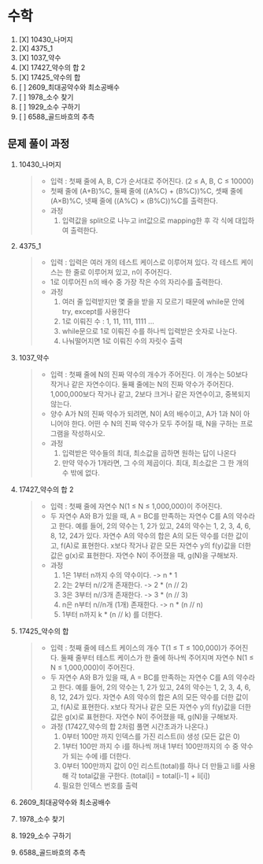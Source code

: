 # 수학
1. [X] 10430_나머지
1. [X] 4375_1
1. [X] 1037_약수
1. [X] 17427_약수의 합 2
1. [X] 17425_약수의 합
1. [ ] 2609_최대공약수와 최소공배수
1. [ ] 1978_소수 찾기
1. [ ] 1929_소수 구하기
1. [ ] 6588_골드바흐의 추측

## 문제 풀이 과정
1. 10430_나머지
    > - 입력 : 첫째 줄에 A, B, C가 순서대로 주어진다. (2 ≤ A, B, C ≤ 10000)
    > - 첫째 줄에 (A+B)%C, 둘째 줄에 ((A%C) + (B%C))%C, 셋째 줄에 (A×B)%C, 넷째 줄에 ((A%C) × (B%C))%C를 출력한다.
    > - 과정
    >    1. 입력값을 split으로 나누고 int값으로 mapping한 후 각 식에 대입하여 출력한다.
    
1. 4375_1
    > - 입력 : 입력은 여러 개의 테스트 케이스로 이루어져 있다. 각 테스트 케이스는 한 줄로 이루어져 있고, n이 주어진다.
    > - 1로 이루어진 n의 배수 중 가장 작은 수의 자리수를 출력한다.
    > - 과정
    >   1. 여러 줄 입력받지만 몇 줄을 받을 지 모르기 때문에 while문 안에 try, except를 사용한다
    >   2. 1로 이뤄진 수 : 1, 11, 111, 1111 ...
    >   3. while문으로 1로 이뤄진 수를 하나씩 입력받은 숫자로 나눈다.
    >   4. 나눠떨어지면 1로 이뤄진 수의 자릿수 출력
1. 1037_약수
    >- 입력 : 첫째 줄에 N의 진짜 약수의 개수가 주어진다. 이 개수는 50보다 작거나 같은 자연수이다. 둘째 줄에는 N의 진짜 약수가 주어진다. 1,000,000보다 작거나 같고, 2보다 크거나 같은 자연수이고, 중복되지 않는다.
    > - 양수 A가 N의 진짜 약수가 되려면, N이 A의 배수이고, A가 1과 N이 아니어야 한다. 어떤 수 N의 진짜 약수가 모두 주어질 때, N을 구하는 프로그램을 작성하시오.
    > - 과정
    >   1. 입력받은 약수들의 최대, 최소값을 곱하면 원하는 답이 나온다
    >   2. 만약 약수가 1개라면, 그 수의 제곱이다. 최대, 최소값은 그 한 개의 수 밖에 없다.

2. 17427_약수의 합 2
    >- 입력 : 첫째 줄에 자연수 N(1 ≤ N ≤ 1,000,000)이 주어진다.
    > - 두 자연수 A와 B가 있을 때, A = BC를 만족하는 자연수 C를 A의 약수라고 한다. 예를 들어, 2의 약수는 1, 2가 있고, 24의 약수는 1, 2, 3, 4, 6, 8, 12, 24가 있다. 자연수 A의 약수의 합은 A의 모든 약수를 더한 값이고, f(A)로 표현한다. x보다 작거나 같은 모든 자연수 y의 f(y)값을 더한 값은 g(x)로 표현한다.
    > 자연수 N이 주어졌을 때, g(N)을 구해보자.
    > - 과정
    >   1. 1은 1부터 n까지 수의 약수이다. -> n * 1
    >   2. 2는 2부터 n//2개 존재한다. -> 2 * (n // 2)
    >   3. 3은 3부터 n//3개 존재한다. -> 3 * (n // 3)
    >   4. n은 n부터 n//n개 (1개) 존재한다. -> n * (n // n)
    >   5. 1부터 n까지 k * (n // k) 를 더한다.
3. 17425_약수의 합
    >- 입력 : 첫째 줄에 테스트 케이스의 개수 T(1 ≤ T ≤ 100,000)가 주어진다. 둘째 줄부터 테스트 케이스가 한 줄에 하나씩 주어지며 자연수 N(1 ≤ N ≤ 1,000,000)이 주어진다.
    > - 두 자연수 A와 B가 있을 때, A = BC를 만족하는 자연수 C를 A의 약수라고 한다. 예를 들어, 2의 약수는 1, 2가 있고, 24의 약수는 1, 2, 3, 4, 6, 8, 12, 24가 있다. 자연수 A의 약수의 합은 A의 모든 약수를 더한 값이고, f(A)로 표현한다. x보다 작거나 같은 모든 자연수 y의 f(y)값을 더한 값은 g(x)로 표현한다.
    > 자연수 N이 주어졌을 때, g(N)을 구해보자.
    > - 과정 (17427_약수의 합 2처럼 풀면 시간초과가 나온다.)
    >   1. 0부터 100만 까지 인덱스를 가진 리스트(li) 생성 (모든 값은 0)
    >   2. 1부터 100만 까지 수 i를 하나씩 꺼내 1부터 100만까지의 수 중 약수가 되는 수에 i를 더한다. 
    >   3. 0부터 100만까지 값이 0인 리스트(total)를 하나 더 만들고 li를 사용해 각 total값을 구한다. (total[i] = total[i-1] + li[i])
    >   4. 필요한 인덱스 번호를 출력


4. 2609_최대공약수와 최소공배수
5. 1978_소수 찾기
6. 1929_소수 구하기
7. 6588_골드바흐의 추측